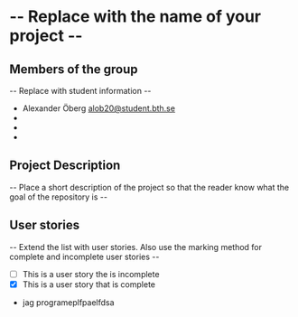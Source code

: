 # -- Replace with the name of your project --

## Members of the group
-- Replace with student information --
* Alexander Öberg <alob20@student.bth.se>
* 
* 
* 

## Project Description
-- Place a short description of the project so that the reader know what the goal of the repository is --

## User stories
-- Extend the list with user stories. Also use the marking method for complete and incomplete user stories --

- [ ] This is a user story the is incomplete
- [X] This is a user story that is complete
- jag programeplfpaelfdsa